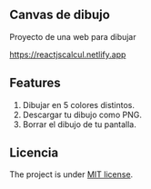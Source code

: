 ## Canvas de dibujo

Proyecto de una web para dibujar

https://reactjscalcul.netlify.app

## Features

1. Dibujar en 5 colores distintos.
2. Descargar tu dibujo como PNG.
3. Borrar el dibujo de tu pantalla.

## Licencia

The project is under [MIT license](https://choosealicense.com/licenses/mit/).
